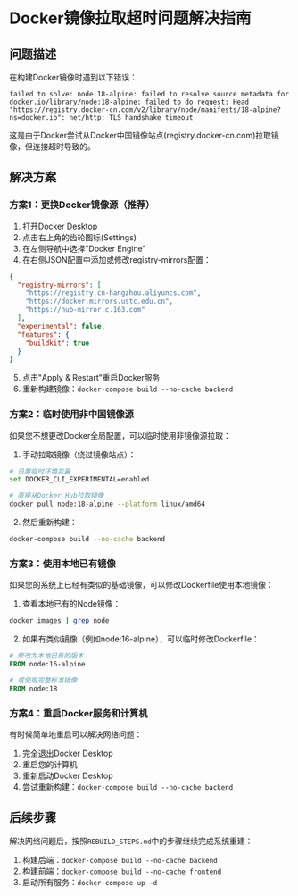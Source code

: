 # Docker镜像拉取超时问题解决指南

## 问题描述

在构建Docker镜像时遇到以下错误：
```
failed to solve: node:18-alpine: failed to resolve source metadata for docker.io/library/node:18-alpine: failed to do request: Head "https://registry.docker-cn.com/v2/library/node/manifests/18-alpine?ns=docker.io": net/http: TLS handshake timeout
```

这是由于Docker尝试从Docker中国镜像站点(registry.docker-cn.com)拉取镜像，但连接超时导致的。

## 解决方案

### 方案1：更换Docker镜像源（推荐）

1. 打开Docker Desktop
2. 点击右上角的齿轮图标(Settings)
3. 在左侧导航中选择"Docker Engine"
4. 在右侧JSON配置中添加或修改registry-mirrors配置：

```json
{
  "registry-mirrors": [
    "https://registry.cn-hangzhou.aliyuncs.com",
    "https://docker.mirrors.ustc.edu.cn",
    "https://hub-mirror.c.163.com"
  ],
  "experimental": false,
  "features": {
    "buildkit": true
  }
}
```

5. 点击"Apply & Restart"重启Docker服务
6. 重新构建镜像：`docker-compose build --no-cache backend`

### 方案2：临时使用非中国镜像源

如果您不想更改Docker全局配置，可以临时使用非镜像源拉取：

1. 手动拉取镜像（绕过镜像站点）：
```bash
# 设置临时环境变量
set DOCKER_CLI_EXPERIMENTAL=enabled

# 直接从Docker Hub拉取镜像
docker pull node:18-alpine --platform linux/amd64
```

2. 然后重新构建：
```bash
docker-compose build --no-cache backend
```

### 方案3：使用本地已有镜像

如果您的系统上已经有类似的基础镜像，可以修改Dockerfile使用本地镜像：

1. 查看本地已有的Node镜像：
```bash
docker images | grep node
```

2. 如果有类似镜像（例如node:16-alpine），可以临时修改Dockerfile：
```dockerfile
# 修改为本地已有的版本
FROM node:16-alpine

# 或使用完整标准镜像
FROM node:18
```

### 方案4：重启Docker服务和计算机

有时候简单地重启可以解决网络问题：

1. 完全退出Docker Desktop
2. 重启您的计算机
3. 重新启动Docker Desktop
4. 尝试重新构建：`docker-compose build --no-cache backend`

## 后续步骤

解决网络问题后，按照`REBUILD_STEPS.md`中的步骤继续完成系统重建：

1. 构建后端：`docker-compose build --no-cache backend`
2. 构建前端：`docker-compose build --no-cache frontend` 
3. 启动所有服务：`docker-compose up -d` 